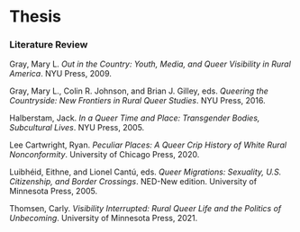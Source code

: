 # Thesis
### Literature Review

Gray, Mary L. _Out in the Country: Youth, Media, and Queer Visibility in Rural America_. NYU Press, 2009.

Gray, Mary L., Colin R. Johnson, and Brian J. Gilley, eds. _Queering the Countryside: New Frontiers in Rural Queer Studies_. NYU Press, 2016.

Halberstam, Jack. _In a Queer Time and Place: Transgender Bodies, Subcultural Lives_. NYU Press, 2005.

Lee Cartwright, Ryan. _Peculiar Places: A Queer Crip History of White Rural Nonconformity_. University of Chicago Press, 2020.

Luibhéid, Eithne, and Lionel Cantú, eds. _Queer Migrations: Sexuality, U.S. Citizenship, and Border Crossings_. NED-New edition. University of Minnesota Press, 2005.

Thomsen, Carly. _Visibility Interrupted: Rural Queer Life and the Politics of Unbecoming_. University of Minnesota Press, 2021.
